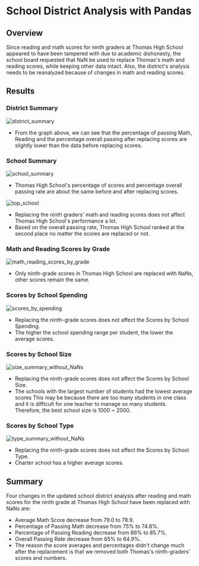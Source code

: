 # School District Analysis with Pandas

## Overview

Since reading and math scores for ninth graders at Thomas High School appeared to have been tampered with due to academic dishonesty, the school board requested that NaN be used to replace Thomas's math and reading scores, while keeping other data intact. Also, the district's analysis needs to be reanalyzed because of changes in math and reading scores.

## Results

### District Summary
![district_summary](https://user-images.githubusercontent.com/82549782/119211636-6308ca00-ba81-11eb-9164-0b561ecc9ce6.png)
- From the graph above, we can see that the percentage of passing Math, Reading and the percentage overall passing after replacing scores are slightly lower than the data before replacing scores.

### School Summary
![school_summary](https://user-images.githubusercontent.com/82549782/119211784-34d7ba00-ba82-11eb-806b-8f97fc3665c4.png)
- Thomas High School's percentage of scores and percentage overall passing rate are about the same before and after replacing scores. 

![top_school](https://user-images.githubusercontent.com/82549782/119215103-93f4f900-ba99-11eb-89fa-4822d21a31dd.png)
- Replacing the ninth graders' math and reading scores does not affect Thomas High School's performance a lot. 
- Based on the overall passing rate, Thomas High School ranked at the second place no matter the scores are replaced or not. 

### Math and Reading Scores by Grade
![math_reading_scores_by_grade](https://user-images.githubusercontent.com/82549782/119211938-47062800-ba83-11eb-9664-b1289abf9f72.png)
- Only ninth-grade scores in Thomas High School are replaced with NaNs, other scores remain the same.

### Scores by School Spending
![scores_by_spending](https://user-images.githubusercontent.com/82549782/119215030-1204d000-ba99-11eb-9d9c-54003436f52e.png)
- Replacing the ninth-grade scores does not affect the Scores by School Spending.
- The higher the school spending range per student, the lower the average scores. 

### Scores by School Size
![size_summary_without_NaNs](https://user-images.githubusercontent.com/82549782/119215321-f8fd1e80-ba9a-11eb-81eb-a77cb9918126.png)
- Replacing the ninth-grade scores does not affect the Scores by School Size.
- The schools with the largest number of students had the lowest average scores This may be because there are too many students in one class and it is difficult for one teacher to manage so many students. Therefore, the best school size is 1000 ~ 2000.

### Scores by School Type
![type_summary_without_NaNs](https://user-images.githubusercontent.com/82549782/119215551-62316180-ba9c-11eb-90c5-679c1fadb341.png)
- Replacing the ninth-grade scores does not affect the Scores by School Type.
- Charter school has a higher average scores.

## Summary 
Four changes in the updated school district analysis after reading and math scores for the ninth grade at Thomas High School have been replaced with NaNs are:
- Average Math Score decrease from 79.0 to 78.9.
- Percentage of Passing Math decrease from 75% to 74.8%.
- Percentage of Passing Reading decrease from 86% to 85.7%.
- Overall Passing Rate decrease from 65% to 64.9%.
- The reason the score averages and percentages didn't change much after the replacement is that we removed both Thomas's ninth-graders' scores and numbers.
